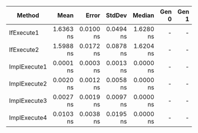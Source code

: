 |       Method |      Mean |     Error |    StdDev |    Median | Gen 0 | Gen 1 | Gen 2 | Allocated |
|------------- |----------:|----------:|----------:|----------:|------:|------:|------:|----------:|
|   IfExecute1 | 1.6363 ns | 0.0100 ns | 0.0494 ns | 1.6280 ns |     - |     - |     - |         - |
|   IfExecute2 | 1.5988 ns | 0.0172 ns | 0.0878 ns | 1.6204 ns |     - |     - |     - |         - |
| ImplExecute1 | 0.0001 ns | 0.0003 ns | 0.0013 ns | 0.0000 ns |     - |     - |     - |         - |
| ImplExecute2 | 0.0020 ns | 0.0012 ns | 0.0058 ns | 0.0000 ns |     - |     - |     - |         - |
| ImplExecute3 | 0.0027 ns | 0.0019 ns | 0.0097 ns | 0.0000 ns |     - |     - |     - |         - |
| ImplExecute4 | 0.0103 ns | 0.0038 ns | 0.0195 ns | 0.0000 ns |     - |     - |     - |         - |
